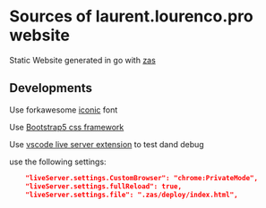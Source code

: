 # Sources of laurent.lourenco.pro website

Static Website generated in go with [zas](https://github.com/imdario/zas)


## Developments 

Use forkawesome [iconic](https://forkaweso.me/Fork-Awesome/) font

Use [Bootstrap5 css framework](https://getbootstrap.com/)

Use [vscode live server extension](https://marketplace.visualstudio.com/items?itemName=ritwickdey.LiveServer) to test dand debug

use the following settings:
```json
    "liveServer.settings.CustomBrowser": "chrome:PrivateMode",
    "liveServer.settings.fullReload": true,
    "liveServer.settings.file": ".zas/deploy/index.html",
```

